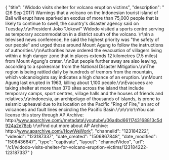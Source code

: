 {
    "title": "Widodo visits shelter for volcano eruption victims",
    "description": "(26 Sep 2017) Warnings that a volcano on the Indonesian tourist island of Bali will erupt have sparked an exodus of more than 75,000 people that is likely to continue to swell, the country's disaster agency said on Tuesday.\r\nPresident Joko \"Jokowi\" Widodo visited a sports centre serving as temporary accommodation in a district south of the volcano. \r\nIn a televised news conference, he said the highest priority was \"the safety of our people\" and urged those around Mount Agung to follow the instructions of authorities.\r\nAuthorities have ordered the evacuation of villagers living within a high danger zone that in places extends 12 kilometres (7.5 miles) from Mount Agung's crater. \r\nBut people further away are also leaving, according to a spokesman from the National Disaster Mitigation.\r\nThe region is being rattled daily by hundreds of tremors from the mountain, which volcanologists say indicates a high chance of an eruption. \r\nMount Agung last erupted in 1963, killing about 1,100 people.\r\nEvacuees are taking shelter at more than 370 sites across the island that include temporary camps, sport centres, village halls and the houses of friends and relatives.\r\nIndonesia, an archipelago of thousands of islands, is prone to seismic upheaval due to its location on the Pacific \"Ring of Fire,\" an arc of volcanoes and fault lines encircling the Pacific Basin.\r\n\r\n\r\nYou can license this story through AP Archive: http:\/\/www.aparchive.com\/metadata\/youtube\/06a4bd6611743168813c5d924a2e78cb \r\nFind out more about AP Archive: http:\/\/www.aparchive.com\/HowWeWork",
    "channelid": "123184222",
    "videoid": "123187337",
    "date_created": "1506867848",
    "date_modified": "1508436647",
    "type": "captivate",
    "layout": "channelVideo",
    "url": "\/c1\/widodo-visits-shelter-for-volcano-eruption-victims\/123184222-123187337"
}